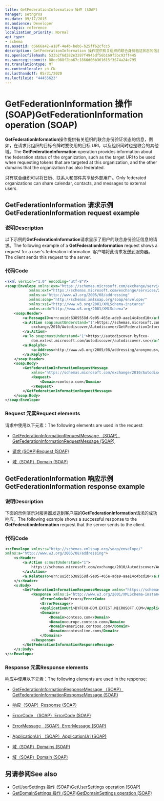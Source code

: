 ```yaml
---
title: GetFederationInformation 操作 (SOAP)
manager: sethgros
ms.date: 09/17/2015
ms.audience: Developer
ms.topic: reference
localization_priority: Normal
api_type:
- schema
ms.assetid: c6666a42-a18f-4e4b-beb6-b25ff62cfcc5
description: GetFederationInformation 操作提供有关组织的联合身份验证状态的信息，例如，在请求此组织的目标令牌时要使用的目标 URI，以及组织同时也是联合的其他域。
ms.openlocfilehash: 533b2f6d282e3287f4945df56b169f5bc93ff445
ms.sourcegitcommit: 88ec988f2bb67c1866d06b361615f3674a24e795
ms.translationtype: MT
ms.contentlocale: zh-CN
ms.lasthandoff: 05/31/2020
ms.locfileid: "44455623"
---
```

# <a name="getfederationinformation-operation-soap"></a><span data-ttu-id="ce06e-103">GetFederationInformation 操作 (SOAP)</span><span class="sxs-lookup"><span data-stu-id="ce06e-103">GetFederationInformation operation (SOAP)</span></span>

<span data-ttu-id="ce06e-104">**GetFederationInformation**操作提供有关组织的联合身份验证状态的信息，例如，在请求此组织的目标令牌时要使用的目标 URI，以及组织同时也是联合的其他域。</span><span class="sxs-lookup"><span data-stu-id="ce06e-104">The **GetFederationInformation** operation provides information about the federation status of the organization, such as the target URI to be used when requesting tokens that are targeted at this organization, and the other domains that the organization has also federated.</span></span> 
  
<span data-ttu-id="ce06e-105">只有联合组织可以将日历、联系人和邮件共享给外部用户。</span><span class="sxs-lookup"><span data-stu-id="ce06e-105">Only federated organizations can share calendar, contacts, and messages to external users.</span></span>
  
## <a name="getfederationinformation-request-example"></a><span data-ttu-id="ce06e-106">GetFederationInformation 请求示例</span><span class="sxs-lookup"><span data-stu-id="ce06e-106">GetFederationInformation request example</span></span>

### <a name="description"></a><span data-ttu-id="ce06e-107">说明</span><span class="sxs-lookup"><span data-stu-id="ce06e-107">Description</span></span>

<span data-ttu-id="ce06e-108">以下示例的**GetFederationInformation**请求显示了用户的联合身份验证信息的请求。</span><span class="sxs-lookup"><span data-stu-id="ce06e-108">The following example of a **GetFederationInformation** request shows a request for a user's federation information.</span></span> <span data-ttu-id="ce06e-109">客户端将此请求发送到服务器。</span><span class="sxs-lookup"><span data-stu-id="ce06e-109">The client sends this request to the server.</span></span> 
  
### <a name="code"></a><span data-ttu-id="ce06e-110">代码</span><span class="sxs-lookup"><span data-stu-id="ce06e-110">Code</span></span>

```XML
<?xml version="1.0" encoding="utf-8"?> 
<soap:Envelope xmlns:exm="https://schemas.microsoft.com/exchange/services/2006/messages"
           xmlns:ext="https://schemas.microsoft.com/exchange/services/2006/types"
           xmlns:a="http://www.w3.org/2005/08/addressing"
           xmlns:soap="http://schemas.xmlsoap.org/soap/envelope/"
           xmlns:xsi="http://www.w3.org/2001/XMLSchema-instance" 
           xmlns:xsd="http://www.w3.org/2001/XMLSchema"> 
    <soap:Header> 
        <a:MessageID>urn:uuid:6389558d-9e05-465e-ade9-aae14c4bcd10</a:MessageID> 
        <a:Action soap:mustUnderstand="1">https://schemas.microsoft.com/
            exchange/2010/Autodiscover/Autodiscover/GetFederationInformation
        </a:Action> 
        <a:To soap:mustUnderstand="1">https://autodiscover.byfcxu-
            dom.extest.microsoft.com/autodiscover/autodiscover.svc</a:To> 
        <a:ReplyTo>
            <a:Address>http://www.w3.org/2005/08/addressing/anonymous</a:Address> 
        </a:ReplyTo> 
    </soap:Header> 
    <soap:Body> 
        <GetFederationInformationRequestMessage 
            xmlns="https://schemas.microsoft.com/exchange/2010/Autodiscover"> 
            <Request> 
                <Domain>contoso.com</Domain> 
            </Request> 
        </GetFederationInformationRequestMessage>
    </soap:Body> 
</soap:Envelope>
```

### <a name="request-elements"></a><span data-ttu-id="ce06e-111">Request 元素</span><span class="sxs-lookup"><span data-stu-id="ce06e-111">Request elements</span></span>

<span data-ttu-id="ce06e-112">请求中使用以下元素：</span><span class="sxs-lookup"><span data-stu-id="ce06e-112">The following elements are used in the request:</span></span>
  
- [<span data-ttu-id="ce06e-113">GetFederationInformationRequestMessage （SOAP）</span><span class="sxs-lookup"><span data-stu-id="ce06e-113">GetFederationInformationRequestMessage (SOAP)</span></span>](getfederationinformationrequestmessage-soap.md)
    
- [<span data-ttu-id="ce06e-114">请求 (SOAP)</span><span class="sxs-lookup"><span data-stu-id="ce06e-114">Request (SOAP)</span></span>](request-soap.md)
    
- [<span data-ttu-id="ce06e-115">域（SOAP）</span><span class="sxs-lookup"><span data-stu-id="ce06e-115">Domain (SOAP)</span></span>](domain-soap.md)
    
## <a name="getfederationinformation-response-example"></a><span data-ttu-id="ce06e-116">GetFederationInformation 响应示例</span><span class="sxs-lookup"><span data-stu-id="ce06e-116">GetFederationInformation response example</span></span>

### <a name="description"></a><span data-ttu-id="ce06e-117">说明</span><span class="sxs-lookup"><span data-stu-id="ce06e-117">Description</span></span>

<span data-ttu-id="ce06e-118">下面的示例演示对服务器发送到客户端的**GetFederationInformation**请求的成功响应。</span><span class="sxs-lookup"><span data-stu-id="ce06e-118">The following example shows a successful response to the **GetFederationInformation** request that the server sends to the client.</span></span> 
  
### <a name="code"></a><span data-ttu-id="ce06e-119">代码</span><span class="sxs-lookup"><span data-stu-id="ce06e-119">Code</span></span>

```XML
<s:Envelope xmlns:s="http://schemas.xmlsoap.org/soap/envelope/" 
xmlns:a="http://www.w3.org/2005/08/addressing"> 
    <s:Header> 
        <a:Action s:mustUnderstand="1">
            https://schemas.microsoft.com/exchange/2010/Autodiscover/Autodiscover/GetFederationInformationResponse
        </a:Action> 
        <a:RelatesTo>urn:uuid:6389558d-9e05-465e-ade9-aae14c4bcd10</a:RelatesTo> 
    </s:Header> 
    <s:Body> 
        <GetFederationInformationResponseMessage xmlns="https://schemas.microsoft.com/exchange/2010/Autodiscover"> 
            <Response xmlns:i="http://www.w3.org/2001/XMLSchema-instance"> 
                <ErrorCode>NoError</ErrorCode> 
                <ErrorMessage/> 
                <ApplicationUri>BYFCXU-DOM.EXTEST.MICROSOFT.COM</ApplicationUri> 
                <Domains> 
                    <Domain>contoso.com</Domain> 
                    <Domain>europe.contoso.com</Domain> 
                    <Domain>americas.contoso.com</Domain> 
                    <Domain>contosolive.com</Domain> 
                </Domains> 
            </Response> 
        </GetFederationInformationResponseMessage> 
    </s:Body> 
</s:Envelope>
```

### <a name="response-elements"></a><span data-ttu-id="ce06e-120">Response 元素</span><span class="sxs-lookup"><span data-stu-id="ce06e-120">Response elements</span></span>

<span data-ttu-id="ce06e-121">响应中使用以下元素：</span><span class="sxs-lookup"><span data-stu-id="ce06e-121">The following elements are used in the response:</span></span>
  
- [<span data-ttu-id="ce06e-122">GetFederationInformationResponseMessage （SOAP）</span><span class="sxs-lookup"><span data-stu-id="ce06e-122">GetFederationInformationResponseMessage (SOAP)</span></span>](getfederationinformationresponsemessage-soap.md)
    
- [<span data-ttu-id="ce06e-123">响应（SOAP）</span><span class="sxs-lookup"><span data-stu-id="ce06e-123">Response (SOAP)</span></span>](response-soap.md)
    
- [<span data-ttu-id="ce06e-124">ErrorCode （SOAP）</span><span class="sxs-lookup"><span data-stu-id="ce06e-124">ErrorCode (SOAP)</span></span>](errorcode-soap.md)
    
- [<span data-ttu-id="ce06e-125">ErrorMessage （SOAP）</span><span class="sxs-lookup"><span data-stu-id="ce06e-125">ErrorMessage (SOAP)</span></span>](errormessage-soap.md)
    
- [<span data-ttu-id="ce06e-126">ApplicationUri （SOAP）</span><span class="sxs-lookup"><span data-stu-id="ce06e-126">ApplicationUri (SOAP)</span></span>](applicationuri-soap.md)
    
- [<span data-ttu-id="ce06e-127">域（SOAP）</span><span class="sxs-lookup"><span data-stu-id="ce06e-127">Domains (SOAP)</span></span>](domains-soap.md)
    
- [<span data-ttu-id="ce06e-128">域（SOAP）</span><span class="sxs-lookup"><span data-stu-id="ce06e-128">Domain (SOAP)</span></span>](domain-soap.md)
    
## <a name="see-also"></a><span data-ttu-id="ce06e-129">另请参阅</span><span class="sxs-lookup"><span data-stu-id="ce06e-129">See also</span></span>

- [<span data-ttu-id="ce06e-130">GetUserSettings 操作 (SOAP)</span><span class="sxs-lookup"><span data-stu-id="ce06e-130">GetUserSettings operation (SOAP)</span></span>](getusersettings-operation-soap.md)
- [<span data-ttu-id="ce06e-131">GetDomainSettings 操作 (SOAP)</span><span class="sxs-lookup"><span data-stu-id="ce06e-131">GetDomainSettings operation (SOAP)</span></span>](getdomainsettings-operation-soap.md)

